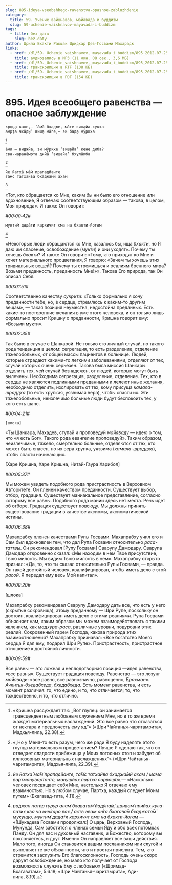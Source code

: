 ```yaml
---
slug: 895-ideya-vseobshhego-ravenstva-opasnoe-zabluzhdenie
category:
  title: 59. Учение вайшнавов, майавада и буддизм
  slug: 59-uchenie-vaishnavov-mayavada-i-buddizm
tags:
  - title: без даты
    slug: bez-daty
author: Шрила Бхакти Ракшак Шридхар Дев-Госвами Махарадж
links:
  - href: /dl/59._Uchenie_vaishnavov,_mayavada_i_buddizm/895_2012.07.25.17_ShridharMj_Ideya_vseobwego_ravenstva-opasnoye_zablujdeniye.mp3
    title: аудиозапись в MP3 (11 мин. 08 сек., 3,6 МБ)
  - href: /dl/59._Uchenie_vaishnavov,_mayavada_i_buddizm/895_2012.07.25.17_ShridharMj_Ideya_vseobwego_ravenstva-opasnoye_zablujdeniye.rtf
    title: транскрипцию в RTF (108 КБ)
  - href: /dl/59._Uchenie_vaishnavov,_mayavada_i_buddizm/895_2012.07.25.17_ShridharMj_Ideya_vseobwego_ravenstva-opasnoye_zablujdeniye.pdf
    title: транскрипцию в PDF (154 КБ)
---
```


# 895. Идея всеобщего равенства — опасное заблуждение

    кр̣ш̣н̣а кахе,— ‘а̄ма̄ бхадже, ма̄ге виш̣айа-сукха
    амр̣та чха̄д̣и’ виш̣а ма̄ге,— эи бад̣а мӯркха
[^_ftn1]

    а̄ми — виджн̃а, эи мӯркхе ‘виш̣айа’ кене диба?
    сва-чаран̣а̄мр̣та дийа̄ ‘виш̣айа’ бхула̄иба
[^_ftn2]

    йе йатха̄ ма̄м̇ прападйанте
    та̄м̇с татхайва бхаджа̄мй ахам
[^_ftn3]

«Тот, кто обращается ко Мне, каким бы ни было его отношение или вдохновение, Я отвечаю соответствующим образом — такова, в целом, Моя природа». И также Он говорит:

*#00:00:42#*

    муктим̇ дада̄ти кархичит сма на бхакти-йогам
[^_ftn4]

«Некоторые люди обращаются ко Мне, казалось бы, ища *бхакти*, но Я даю им спасение, освобождение (*мукти*) и они уходят». Почему ты хочешь *бхакти*? И также Он говорит: «Тому, кто приходит ко Мне и хочет материального процветания, Я говорю: «Зачем ты хочешь этих тривиальных вещей? Почему ты стремишься к реалиям бренного мира? Возьми преданность, преданность Мне!»». Такова Его природа, так Он описал Себя.

*#00:01:51#*

Соответственно качеству *сукрити*: «Только формально я хочу преданности тебе, но, в сердце, стремлюсь к каким-то другим вещам», — такая позиция неуместна, недостойна преданных. Есть какие-то посторонние желания в уме этого человека, и он только лишь формально просит Кришну о преданности, Кришна говорит ему: «Возьми мукти».

*#00:02:35#*

Так было в случае с Шанкарой. Не только его личный случай, но такого рода тенденция в целом: сегрегация, то есть разделение, отделение тяжелобольных, от общей массы пациентов в больнице. Людей, которые страдают какими-то легкими заболеваниями, отделяют от тех, случай которых очень серьезен. Такова была миссия Шанкары: отделить тех, чей случай безнадежен, от людей, которые могут быть вылечены. Необходима сегрегация, разделение, отделение. Тех, кто в сердце не являются подлинными преданными и лелеют иные желания, необходимо отделить, изолировать от тех, кому присуща *камала-шраддха* (то есть хрупкая, уязвимая вера), чтобы спасти их. Эти тяжелобольные, неизлечимо больные люди будут беспокоить тех, у кого есть шанс.

*#00:04:21#*

    [шлока]

«Ты Шанкара, Махадев, ступай и проповедуй *майяваду* — идею о том, что «я есть Бог». Такого рода евангелие проповедуй». Таким образом, неизлечимые, тяжело, смертельно больные, отделяются от тех, кто может быть спасен, но их вера хрупка, уязвима (*камала-шраддха*), чтобы спасти начинающих.

[Харе Кришна, Харе Кришна, Нитай-Гаура Харибол]

*#00:05:37#*

Мы можем увидеть подобного рода пристрастность в Верховном Авторитете. Он пленен качеством преданности. Существует выбор, отбор, градация. Существует маниакальное представление, согласно которому все равны. Подобного рода мании здесь нет места. Речь идет об отборе. Градация существует повсюду. Мы должны принять существование градации в качестве аксиомы, аксиоматической истины.

*#00:06:38#*

Махапрабху пленен качествами Рупы Госвами. Махапрабху учил его и Сам был вдохновлен тем, что дал Рупа Госвами относительно *раса-таттвы*. Он рекомендовал [Рупу Госвами] Сварупу Дамодару. Сварупа Дамодар откровенно сказал: «Мы находим в нем Твое присутствие, Твою милость. Мы видим Твою милость в нем». Махапрабху открыто признал: «Да, то, что ты сказал относительно Рупы Госвами, — правда. Он такой достойный человек, квалифицирован, чтобы иметь дело с этой *расой*. Я передал ему весь Мой капитал».

*#00:08:20#*

[шлока]

Махапрабху рекомендовал Сварупу Дамодару дать все, что есть у него (скрытые сокровища), этому преданному — Шри Рупе, поскольку он достоин, квалифицирован иметь дело с этими реалиями. Рупа Госвами объясняет нам, каким образом мы можем взаимодействовать с такими явлением, как *мадхура-раса*, различные уровни, подуровни этих реалий. Сокровенный гарем Господа, какова природа этих взаимоотношений? Махапрабху признавал: «Все богатство Моего сердца Я дал ему, подарил Шри Рупе». Пристрастность, пристрастное отношение к достойной личности.

*#00:09:59#*

Все равны — это ложная и неплодотворная позиция —идея равенства, «все равны». Существует градация повсюду. Равенство — это лозунг *майявади*: «все равно, все равнозначно, равноценно, *Брахман*». *Ачинтья-бхедабхеда*, *бхедабхеда*. Есть момент равенства, и есть момент различия: то, что едино, и то, что отличается; то, что тождественно, и то, что отлично.



[^_ftn1]: «Кришна рассуждает так: „Вот глупец: он занимается трансцендентным любовным служением Мне, но в то же время жаждет материальных наслаждений. Это все равно что отказаться от нектара и предпочесть ему яд“» («Шри Чайтанья-чаритамрита», Мадхья-лила, 22.38).

[^_ftn2]: «„Но у Меня-то есть разум, чего же ради Я буду наделять этого глупца материальным процветанием? Лучше Я сделаю так, что он отведает сладости прибежища у Моих лотосных стоп и забудет об иллюзорных материальных наслаждениях“» («Шри Чайтанья-чаритамрита», Мадхья-лила, 22.39).

[^_ftn3]: *йе йатха̄ ма̄м̇ прападйанте, та̄м̇с татхайва бхаджа̄мй ахам / мама вартма̄нувартанте, манушйа̄х̣ па̄ртха сарваш́ах̣* — «Насколько человек посвящает себя Мне, настолько Я отвечаю ему взаимностью. Но в любом случае, Партха, каждый следует Моим путем» (Бхагавад-гита, 4.11).

[^_ftn4]: *ра̄джан патир гурур алам̇ бхавата̄м̇ йадӯна̄м̇, даивам̇ прийах̣ кула-патих̣ ква ча кин̇каро вах̣ / аств эвам ан̇га бхагава̄н бхаджата̄м̇ мукундо, муктим̇ дада̄ти кархичит сма на бхакти-йогам* — «[Шукадева Госвами продолжал:] О царь, Верховный Господь, Мукунда, Сам заботится о членах семьи Яду и обо всех потомках Панду. Он для вас и духовный наставник, и Божество, которому вы поклоняетесь, и друг. Именно Он направляет все ваши действия. Мало того, иногда Он становится вашим посланником или слугой и выполняет те же обязанности, что и простая прислуга. Тем, кто стремится заслужить Его благосклонность, Господь очень скоро дарует освобождение, но мало кто получает от Господа возможность служить Ему с любовью» («Шримад-Бхагаватам», 5.6.18; «Шри Чайтанья-чаритамрита», Ади-лила, 8.19).

